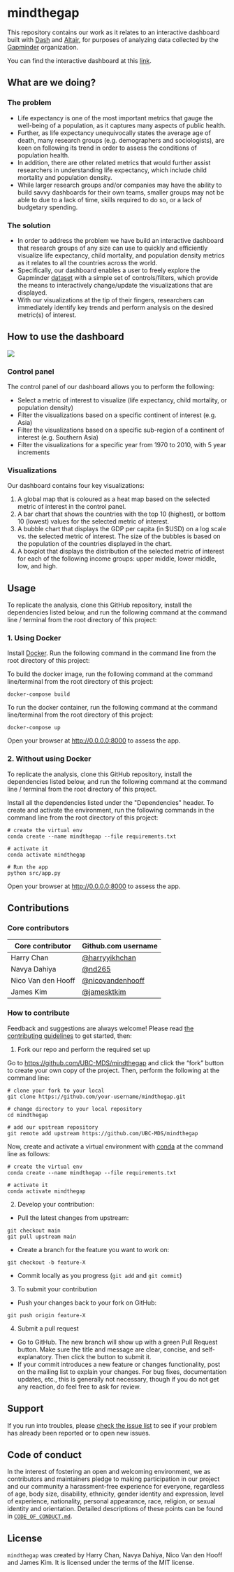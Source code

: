 # mindthegap

This repository contains our work as it relates to an interactive dashboard built with [Dash](https://plotly.com/dash/) and [Altair](https://altair-viz.github.io/), for purposes of analyzing data collected by the [Gapminder](https://www.gapminder.org/) organization.

You can find the interactive dashboard at this [link](https://dsci532-2022-mindthegap.herokuapp.com/).

## What are we doing?

### The problem

- Life expectancy is one of the most important metrics that gauge the well-being of a population, as it captures many aspects of public health.
- Further, as life expectancy unequivocally states the average age of death, many research groups (e.g. demographers and sociologists), are keen on following its trend in order to assess the conditions of population health.
- In addition, there are other related metrics that would further assist researchers in understanding life expectancy, which include child mortality and population density.
- While larger research groups and/or companies may have the ability to build savvy dashboards for their own teams, smaller groups may not be able to due to a lack of time, skills required to do so, or a lack of budgetary spending.

### The solution

- In order to address the problem we have build an interactive dashboard that research groups of any size can use to quickly and efficiently visualize life expectancy, child mortality, and population density metrics as it relates to all the countries across the world.
- Specifically, our dashboard enables a user to freely explore the Gapminder [dataset]((https://raw.githubusercontent.com/UofTCoders/workshops-dc-py/master/data/processed/world-data-gapminder.csv).) with a simple set of controls/filters, which provide the means to interactively change/update the visualizations that are displayed.
- With our visualizations at the tip of their fingers, researchers can immediately identify key trends and perform analysis on the desired metric(s) of interest.

## How to use the dashboard

![](img/mindthegap-final.gif)

### Control panel

The control panel of our dashboard allows you to perform the following:

- Select a metric of interest to visualize (life expectancy, child mortality, or population density)
- Filter the visualizations based on a specific continent of interest (e.g. Asia)
- Filter the visualizations based on a specific sub-region of a continent of interest (e.g. Southern Asia)
- Filter the visualizations for a specific year from 1970 to 2010, with 5 year increments

### Visualizations

Our dashboard contains four key visualizations:

1. A global map that is coloured as a heat map based on the selected metric of interest in the control panel.
2. A bar chart that shows the countries with the top 10 (highest), or bottom 10 (lowest) values for the selected metric of interest.
3. A bubble chart that displays the GDP per capita (in $USD) on a log scale vs. the selected metric of interest.  The size of the bubbles is based on the population of the countries displayed in the chart.
4. A boxplot that displays the distribution of the selected metric of interest for each of the following income groups: upper middle, lower middle, low, and high.

## Usage

To replicate the analysis, clone this GitHub repository, install the dependencies listed below, and run the following command at the command line / terminal from the root directory of this project:

### 1. Using Docker

Install [Docker](https://www.docker.com/get-started). Run the following command in the command line from the root directory of this project:

To build the docker image, run the following command at the command line/terminal from the root directory of this project:

    docker-compose build

To run the docker container, run the following command at the command line/terminal from the root directory of this project:

    docker-compose up

Open your browser at <http://0.0.0.0:8000> to assess the app.

### 2. Without using Docker

To replicate the analysis, clone this GitHub repository, install the dependencies listed below, and run the following command at the command line / terminal from the root directory of this project.

Install all the dependencies listed under the "Dependencies" header. To create and activate the environment, run the following commands in the command line from the root directory of this project:

``` shell
# create the virtual env
conda create --name mindthegap --file requirements.txt

# activate it
conda activate mindthegap

# Run the app
python src/app.py
```

Open your browser at <http://0.0.0.0:8000> to assess the app.

## Contributions

### Core contributors

| Core contributor| Github.com username|
|------------------- |-------------------|
| Harry Chan | [@harryyikhchan](https://github.com/harryyikhchan) |
| Navya Dahiya | [@nd265](https://github.com/nd265/) |
| Nico Van den Hooff | [@nicovandenhooff](https://github.com/nicovandenhooff) |
| James Kim | [@jamesktkim](https://github.com/jamesktkim) |

### How to contribute

Feedback and suggestions are always welcome! Please read [the contributing guidelines](https://github.com/UBC-MDS/mindthegap/blob/main/CONTRIBUTING.md) to get started, then:

1. Fork our repo and perform the required set up

Go to <https://github.com/UBC-MDS/mindthegap> and click the “fork” button to create your own copy of the project.  Then, perform the following at the command line:

```{bash}
# clone your fork to your local
git clone https://github.com/your-username/mindthegap.git

# change directory to your local repository
cd mindthegap

# add our upstream repository
git remote add upstream https://github.com/UBC-MDS/mindthegap
```

Now, create and activate a virtual environment with [conda](https://docs.conda.io/en/latest/) at the command line as follows:

```{bash}
# create the virtual env
conda create --name mindthegap --file requirements.txt

# activate it
conda activate mindthegap
```

2. Develop your contribution:

- Pull the latest changes from upstream:

```{bash}
git checkout main
git pull upstream main
```

- Create a branch for the feature you want to work on:

```{bash}
git checkout -b feature-X
```

- Commit locally as you progress (`git add` and `git commit`)

3. To submit your contribution

- Push your changes back to your fork on GitHub:

```{bash}
git push origin feature-X
```

4. Submit a pull request

- Go to GitHub. The new branch will show up with a green Pull Request button. Make sure the title and message are clear, concise, and self- explanatory. Then click the button to submit it.
- If your commit introduces a new feature or changes functionality, post on the mailing list to explain your changes. For bug fixes, documentation updates, etc., this is generally not necessary, though if you do not get any reaction, do feel free to ask for review.

## Support

If you run into troubles, please [check the issue list](https://github.com/UBC-MDS/mindthegap/issues) to see if your problem has already been reported or to open new issues.

## Code of conduct

In the interest of fostering an open and welcoming environment, we as contributors and maintainers pledge to making participation in our project and our community a harassment-free experience for everyone, regardless of age, body size, disability, ethnicity, gender identity and expression, level of experience, nationality, personal appearance, race, religion, or sexual identity and orientation. Detailed descriptions of these points can be found in [`CODE_OF_CONDUCT.md`](https://github.com/UBC-MDS/mindthegap/blob/main/CODE_OF_CONDUCT.md).

## License

`mindthegap` was created by Harry Chan, Navya Dahiya, Nico Van den Hooff and James Kim. It is licensed under the terms of the MIT license.
